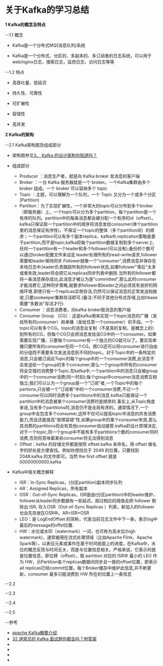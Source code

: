 # 关于Kafka的学习总结

**1 Kafka的概念及特点**

--1.1 概念

- Kafka是一个分布式MQ(消息队列)系统

- Kafka是一个分布式、分区的、多副本的、多订阅者的日志系统，可以用于web/nginx日志，搜索日志，监控日志，访问日志等等

--1.2 特点

- 高吞吐量、低延迟

- 持久性、可靠性

- 可扩展性

- 容错性

- 高并发

**2 Kafka的架构**

--2.1 Kafka架构图及组成部分

- 架构图参见[3、 Kafka 的设计架构你知道吗？](https://www.iteblog.com/archives/2605.html#32Kafka)

- 组成部分
   - Producer ：消息生产者，就是向 Kafka broker 发消息的客户端
   - Broker ：一台 Kafka 服务器就是一个 broker。一个Kafka集群由多个 broker 组成。一个 broker 可以容纳多个 topic
   - Topic ：主题，可以理解为一个队列，一个 Topic 又分为一个或多个分区(Partition)
   - Partition：为了实现扩展性，一个非常大的topic可以分布到多个broker（即服务器）上，一个topic可以分为多个partition，每个partition是一个有序的队列。partition中的每条消息都会被分配一个有序的id（offset）。kafka只保证按一个partition中的顺序将消息发给consumer(单个partition里的消息保证有序性)，不保证一个topic的整体（多个partition间）的顺序；一个partition可以有多个副本replica，kafka中,replication策略是基于partition,而不是topic;kafka将每个partition数据复制到多个server上,任何一个partition有一个leader和多个follower(可以没有);备份的个数可以通过broker配置文件来设定.leader处理所有的read-write请求,follower需要和leader保持同步.Follower就像一个"consumer",消费消息并保存在本地日志中;leader负责跟踪所有的follower状态,如果follower"落后"太多或者失效,leader将会把它从replicas同步列表中删除.当所有的follower都将一条消息保存成功,此消息才被认为是"committed",那么此时consumer才能消费它,这种同步策略,就要求follower和leader之间必须具有良好的网络环境.即使只有一个replicas实例存活,仍然可以保证消息的正常发送和接收,只要zookeeper集群存活即可.(备注:不同于其他分布式存储,比如hbase需要"多数派"存活才行)
   - Consumer ：消息消费者，向kafka broker取消息的客户端
   - Consumer Group （CG）：这是kafka用来实现一个topic消息的广播（发给所有的consumer）和单播（发给任意一个consumer）的手段。一个topic可以有多个CG。topic的消息会复制（不是真的复制，是概念上的）到所有的CG，但每个CG只会把消息发给该CG中的一个consumer。如果需要实现广播，只要每个consumer有一个独立的CG就可以了。要实现单播只要所有的consumer在同一个CG。用CG还可以将consumer进行自由的分组而不需要多次发送消息到不同的topic。对于Topic中的一条特定的消息,只会被订阅此Topic的每个group中的一个consumer消费,此消息不会发送给一个group的多个consumer;那么一个group中所有的consumer将会交错的消费整个Topic.在kafka中,一个partition中的消息只会被group中的一个consumer消费(同一时刻);每个group中consumer消息消费互相独立;我们可以认为一个group是一个"订阅"者,一个Topic中的每个partions,只会被一个"订阅者"中的一个consumer消费,不过一个consumer可以同时消费多个partitions中的消息.kafka只能保证一个partition中的消息被某个consumer消费时是顺序的.事实上,从Topic角度来说,当有多个partitions时,消息仍不是全局有序的。通常情况下,一个group中会包含多个consumer,这样不仅可以提高topic中消息的并发消费能力,而且还能提高"故障容错"性,如果group中的某个consumer失效,那么其消费的partitions将会有其他consumer自动接管.kafka的设计原理决定,对于一个topic,同一个group中不能有多于partitions个数的consumer同时消费,否则将意味着某些consumer将无法得到消息
   - Offset：kafka 的存储文件都是按照 offset.kafka 来命名，用 offset 做名字的好处是方便查找。例如你想找位于 2049 的位置，只要找到 2048.kafka 的文件即可。当然 the first offset 就是 00000000000.kafka
   
- Kafka中相关概念解释
   - ISR：In-Sync Replicas，(分区partition)副本同步队列
   - AR：Assigned Replicas，所有副本
   - OSR：Out-of-Sync Replicas，ISR是由(分区partition)中的leader维护，follower从leader同步数据有一些延迟，超过相应的阈值会把 follower 剔除出 ISR, 存入OSR（Out-of-Sync Replicas ）列表，新加入的follower也会先存放在OSR中。AR=ISR+OSR
   - LEO：是 LogEndOffset 的简称，代表当前日志文件中下一条，表示log中最后的message的offst位置.
   - HW：水位或水印（watermark）一词，也可称为高水位(high watermark)，通常被用在流式处理领域（比如Apache Flink、Apache Spark等），以表征元素或事件在基于时间层面上的进度。在Kafka中，水位的概念反而与时间无关，而是与位置信息相关。严格来说，它表示的就是位置信息，即位移（offset）。取 partition 对应的 ISR中 最小的 LEO 作为 HW，示Partition各个replicas数据间同步且一致的offset位置，即表示all replicas已经commit位置，每个Broker缓存中维护此信息,并不断更新，consumer 最多只能消费到 HW 所在的位置上一条信息

--2.2 

--2.3 

--2.4 

--2.5 

--参考

- [apache Kafka概要介绍](https://blog.csdn.net/lizhitao/article/details/23743821)
- [32 道常见的 Kafka 面试题你都会吗？附答案](https://www.iteblog.com/archives/2605.html#32Kafka)
- []()
- []()
- []()
- []()